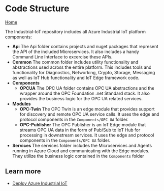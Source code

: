 # Code Structure

[Home](readme.md)

The Industrial-IoT repository includes all Azure Industrial IoT platform components:

* **Api**
  The Api folder contains projects and nuget packages that represent the API of the included Microservices.   It also includes a handy Command Line Interface to excercise these APIs.
* **Common**
  The common folder includes utility functionality and abstractions used across the entire platform.  This includes tools and functionality for Diagnostics, Networking, Crypto, Storage, Messaging as well as IoT Hub functionality and IoT Edge framework code.
* **Components**
  * **OPCUA**
    The OPC UA folder contains OPC UA abstractions and the wrapper around the OPC Foundation .net Standard stack.   It also provides the business logic for the OPC UA related services.
* **Modules**
  * **OPC-Twin**
    The OPC Twin is an edge module that provides support for discovery and remote OPC UA service calls.   It uses the edge and protocol components in the `Components/OPC UA` folder.
  * **OPC-Publisher**
    The OPC Publisher is an IoT Edge module that streams OPC UA data in the form of Pub/Sub to IoT Hub for processing in downstream services.   It uses the edge and protocol components in the `Components/OPC UA` folder.
* **Services**
  The services folder includes the Microservices and Agents running in Azure Cloud and communicating with the Edge modules.  They utilize the business logic contained in the `Components` folder

## Learn more

* [Deploy Azure Industrial IoT](deploy/readme.md)
